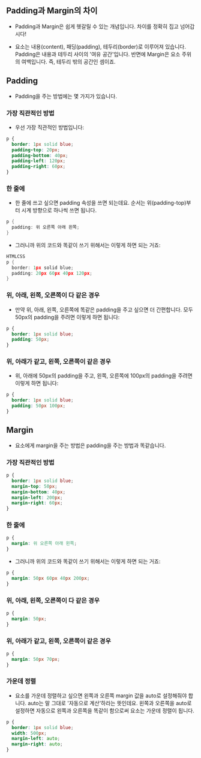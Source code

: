## Padding과 Margin의 차이
- Padding과 Margin은 쉽게 헷갈릴 수 있는 개념입니다. 차이를 정확히 집고 넘어갑시다!

- 요소는 내용(content), 패딩(padding), 테두리(border)로 이루어져 있습니다. Padding은 내용과 테두리 사이의 '여유 공간'입니다. 
반면에 Margin은 요소 주위의 여백입니다. 즉, 테두리 밖의 공간인 셈이죠.

## Padding
- Padding을 주는 방법에는 몇 가지가 있습니다.

### 가장 직관적인 방법
- 우선 가장 직관적인 방법입니다:

```CSS
p {
  border: 1px solid blue;
  padding-top: 20px;
  padding-bottom: 40px;
  padding-left: 120px;
  padding-right: 60px;
}
```
### 한 줄에
- 한 줄에 쓰고 싶으면 padding 속성을 쓰면 되는데요. 순서는 위(padding-top)부터 시계 방향으로 하나씩 쓰면 됩니다.
```cpp
p {
  padding: 위 오른쪽 아래 왼쪽;
}
```
- 그러니까 위의 코드와 똑같이 쓰기 위해서는 이렇게 하면 되는 거죠:
```cpp
HTMLCSS
p {
  border: 1px solid blue;
  padding: 20px 60px 40px 120px;
}
```

### 위, 아래, 왼쪽, 오른쪽이 다 같은 경우
- 만약 위, 아래, 왼쪽, 오른쪽에 똑같은 padding을 주고 싶으면 더 간편합니다. 모두 50px의 padding을 주려면 이렇게 하면 됩니다:
```css
p {
  border: 1px solid blue;
  padding: 50px;
}
```

### 위, 아래가 같고, 왼쪽, 오른쪽이 같은 경우
- 위, 아래에 50px의 padding을 주고, 왼쪽, 오른쪽에 100px의 padding을 주려면 이렇게 하면 됩니다:

```CSS
p {
  border: 1px solid blue;
  padding: 50px 100px;
}
```
## Margin
- 요소에게 margin을 주는 방법은 padding을 주는 방법과 똑같습니다.

### 가장 직관적인 방법
```CSS
p {
  border: 1px solid blue;
  margin-top: 50px;
  margin-bottom: 40px;
  margin-left: 200px;
  margin-right: 60px;
}
```
### 한 줄에
```css
p {
  margin: 위 오른쪽 아래 왼쪽;
}
```
- 그러니까 위의 코드와 똑같이 쓰기 위해서는 이렇게 하면 되는 거죠:
```css
p {
  margin: 50px 60px 40px 200px;
}
```
### 위, 아래, 왼쪽, 오른쪽이 다 같은 경우
```css
p {
  margin: 50px;
}
```
### 위, 아래가 같고, 왼쪽, 오른쪽이 같은 경우
```css
p {
  margin: 50px 70px;
}
```

### 가운데 정렬
- 요소를 가운데 정렬하고 싶으면 왼쪽과 오른쪽 margin 값을 auto로 설정해줘야 합니다. auto는 말 그대로 '자동으로 계산'하라는 뜻인데요. 왼쪽과 오른쪽을 auto로 설정하면 자동으로 왼쪽과 오른쪽을 똑같이 함으로써 요소는 가운데 정렬이 됩니다.

```CSS
p {
  border: 1px solid blue;
  width: 500px;
  margin-left: auto;
  margin-right: auto;
}
```